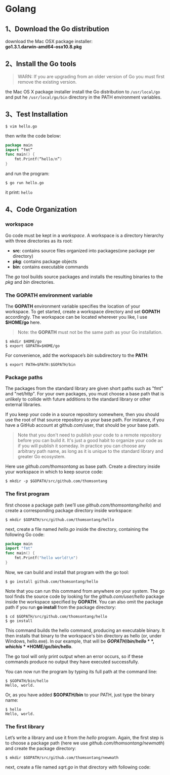 # Golang

## 1、Download the Go distribution
download the Mac OSX package installer:  
**go1.3.1.darwin-amd64-osx10.8.pkg**

## 2、Install the Go tools
> WARN: If you are upgrading from an older version of Go you must first remove the existing version.

the Mac OS X package installer install the Go distribution to `/usr/local/go` and put he `/usr/local/go/bin` directory in the PATH environment variables.

## 3、Test Installation

```
$ vim hello.go
```

then write the code below:

```go
package main
import “fmt”
func main() {
	fmt.Printf(“hello/n”)
}
```

and run the program:

```
$ go run hello.go
```

it print: `hello`

## 4、Code Organization

### workspace
Go code must be kept in a *workspace*. A workspace is a directory hierarchy with three directories as its root:
- **src**: contains source files organized into packages(one package per directory)
- **pkg**: contains package objects
- **bin**: contains executable commands

The *go* tool builds source packages and installs the resulting binaries to the *pkg* and *bin* directories.

### The **GOPATH** environment variable
The **GOPATH** environment variable specifies the location of your workspace.  To get started, create a workspace directory and set **GOPATH** accordingly. The workspace can be located wherever you like, I use **$HOME/go** here.
> Note: the **GOPATH** must not be the same path as your Go installation.

```shell
$ mkdir $HOME/go
$ export GOPATH=$HOME/go
```
For convenience, add the workspace’s *bin* subdirectory to the **PATH**:

```shell
$ export PATH=$PATH:$GOPATH/bin
```

### Package paths
The packages from the standard library are given short paths such as "fmt" and "net/http". For your own packages, you must choose a base path that is unlikely to collide with future additions to the standard library or other external libraries.

If you keep your code in a source repository somewhere, then you should use the root of that source repository as your base path. For instance, if you have a GitHub account at github.com/user, that should be your base path.

> Note that you don't need to publish your code to a remote repository before you can build it. It's just a good habit to organize your code as if you will publish it someday. In practice you can choose any arbitrary path name, as long as it is unique to the standard library and greater Go ecosystem.

Here use *github.com/thomsontang* as base path. Create a directory inside your workspace in which to keep source code:

```shell
$ mkdir -p $GOPATH/src/github.com/thomsontang
```

### The first program
first choose a package path (we’ll use *github.com/thomsontang/hello*) and create a corresponding package directory inside workspace:

```
$ mkdir $GOPATH/src/github.com/thomsontang/hello
```
next, create a file named *hello.go* inside the directory, containing the following Go code:

```go
package main
import "fmt"
func main() {
    fmt.Printf("hello world!\n")
}
```
Now, we can build and install that program with the go tool:

```shell
$ go install github.com/thomsontang/hello
```

Note that you can run this command from anywhere on your system. The go tool finds the source code by looking for the *github.com/user/hello* package inside the workspace specified by **GOPATH**. You can also omit the package path if you run **go install** from the package directory:

```shell
$ cd $GOPATH/src/github.com/thomsontang/hello
$ go install
```

This command builds the hello command, producing an executable binary. It then installs that binary to the workspace's bin directory as hello (or, under Windows, hello.exe). In our example, that will be **$GOPATH/bin/hello**, which is **$HOME/go/bin/hello**.

The go tool will only print output when an error occurs, so if these commands produce no output they have executed successfully.

You can now run the program by typing its full path at the command line:

```
$ $GOPATH/bin/hello
Hello, world.
```

Or, as you have added **$GOPATH/bin** to your PATH, just type the binary name:

```
$ hello
Hello, world.
```

### The first library
Let’s write a library and use it from the *hello* program. Again, the first step is to choose a package path (here we use *github.com/thomsontang/newmath*) and create the package directory:

```
$ mkdir $GOPATH/src/github.com/thomsontang/newmath
```

next, create a file named *sqrt.go* in that directory with following code:

